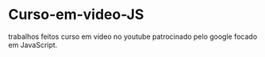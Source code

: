 # Curso-em-video-JS

trabalhos feitos curso em video no youtube patrocinado pelo google focado em JavaScript. 
